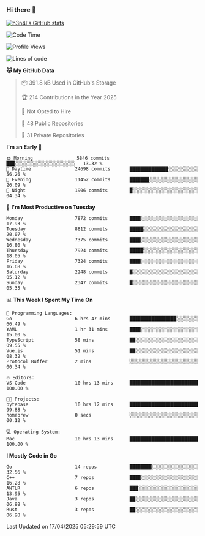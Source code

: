 ### Hi there 👋

[![h3n4l's GitHub stats](https://github-readme-stats.vercel.app/api?username=h3n4l&count_private=true&show_icons=true&theme=radical)](https://github.com/h3n4l/github-readme-stats)

<!--START_SECTION:waka-->
![Code Time](http://img.shields.io/badge/Code%20Time-2%2C147%20hrs%2021%20mins-blue)

![Profile Views](http://img.shields.io/badge/Profile%20Views-11-blue)

![Lines of code](https://img.shields.io/badge/From%20Hello%20World%20I%27ve%20Written-15.0%20million%20lines%20of%20code-blue)

**🐱 My GitHub Data** 

> 📦 391.8 kB Used in GitHub's Storage 
 > 
> 🏆 214 Contributions in the Year 2025
 > 
> 🚫 Not Opted to Hire
 > 
> 📜 48 Public Repositories 
 > 
> 🔑 31 Private Repositories 
 > 
**I'm an Early 🐤** 

```text
🌞 Morning                5846 commits        ███░░░░░░░░░░░░░░░░░░░░░░   13.32 % 
🌆 Daytime                24698 commits       ██████████████░░░░░░░░░░░   56.26 % 
🌃 Evening                11452 commits       ███████░░░░░░░░░░░░░░░░░░   26.09 % 
🌙 Night                  1906 commits        █░░░░░░░░░░░░░░░░░░░░░░░░   04.34 % 
```
📅 **I'm Most Productive on Tuesday** 

```text
Monday                   7872 commits        ████░░░░░░░░░░░░░░░░░░░░░   17.93 % 
Tuesday                  8812 commits        █████░░░░░░░░░░░░░░░░░░░░   20.07 % 
Wednesday                7375 commits        ████░░░░░░░░░░░░░░░░░░░░░   16.80 % 
Thursday                 7924 commits        █████░░░░░░░░░░░░░░░░░░░░   18.05 % 
Friday                   7324 commits        ████░░░░░░░░░░░░░░░░░░░░░   16.68 % 
Saturday                 2248 commits        █░░░░░░░░░░░░░░░░░░░░░░░░   05.12 % 
Sunday                   2347 commits        █░░░░░░░░░░░░░░░░░░░░░░░░   05.35 % 
```


📊 **This Week I Spent My Time On** 

```text
💬 Programming Languages: 
Go                       6 hrs 47 mins       █████████████████░░░░░░░░   66.49 % 
YAML                     1 hr 31 mins        ████░░░░░░░░░░░░░░░░░░░░░   15.00 % 
TypeScript               58 mins             ██░░░░░░░░░░░░░░░░░░░░░░░   09.55 % 
Vue.js                   51 mins             ██░░░░░░░░░░░░░░░░░░░░░░░   08.32 % 
Protocol Buffer          2 mins              ░░░░░░░░░░░░░░░░░░░░░░░░░   00.34 % 

🔥 Editors: 
VS Code                  10 hrs 13 mins      █████████████████████████   100.00 % 

🐱‍💻 Projects: 
bytebase                 10 hrs 12 mins      █████████████████████████   99.88 % 
homebrew                 0 secs              ░░░░░░░░░░░░░░░░░░░░░░░░░   00.12 % 

💻 Operating System: 
Mac                      10 hrs 13 mins      █████████████████████████   100.00 % 
```

**I Mostly Code in Go** 

```text
Go                       14 repos            ████████░░░░░░░░░░░░░░░░░   32.56 % 
C++                      7 repos             ████░░░░░░░░░░░░░░░░░░░░░   16.28 % 
ANTLR                    6 repos             ███░░░░░░░░░░░░░░░░░░░░░░   13.95 % 
Java                     3 repos             ██░░░░░░░░░░░░░░░░░░░░░░░   06.98 % 
Rust                     3 repos             ██░░░░░░░░░░░░░░░░░░░░░░░   06.98 % 
```




 Last Updated on 17/04/2025 05:29:59 UTC
<!--END_SECTION:waka-->

